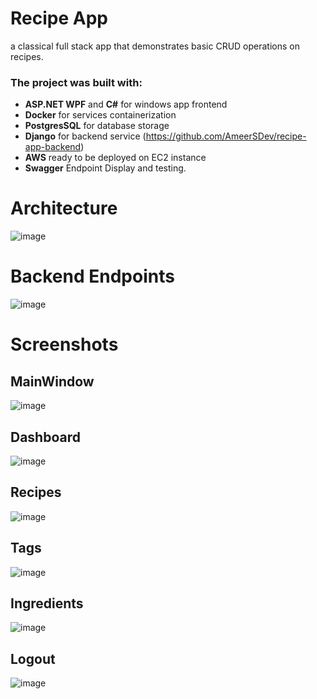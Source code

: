 # Recipe App
a classical full stack app that demonstrates basic CRUD operations on recipes.

### The project was built with:
- **ASP.NET WPF** and **C#** for windows app frontend
- **Docker** for services containerization
- **PostgresSQL** for database storage
- **Django** for backend service (https://github.com/AmeerSDev/recipe-app-backend)
- **AWS** ready to be deployed on EC2 instance
- **Swagger** Endpoint Display and testing.


# Architecture
![image](https://github.com/AmeerSDev/Recipe-App-WPF/assets/54002783/ce80d8bb-b90e-4f05-b8d0-21d0ba8ff9b4)





# Backend Endpoints
![image](https://github.com/AmeerSDev/recipe-app-api/assets/54002783/b7877c7e-023f-42ca-b619-a5108793976c)

# Screenshots

## MainWindow
![image](https://github.com/AmeerSDev/Recipe-App-WPF/assets/54002783/b071b6ca-4e17-4a0c-853e-228ff4f94fc3)

## Dashboard
![image](https://github.com/AmeerSDev/Recipe-App-WPF/assets/54002783/3e8864ef-ebe0-434f-8a15-71f5834cf897)

## Recipes
![image](https://github.com/AmeerSDev/Recipe-App-WPF/assets/54002783/0b8197fc-dfee-4174-9018-8db242f4c772)

## Tags
![image](https://github.com/AmeerSDev/Recipe-App-WPF/assets/54002783/a85f4e56-1f84-4353-b2e1-8332b38f0884)

## Ingredients
![image](https://github.com/AmeerSDev/Recipe-App-WPF/assets/54002783/61b68abb-314d-46b9-90ce-16c29e7781aa)

## Logout
![image](https://github.com/AmeerSDev/Recipe-App-WPF/assets/54002783/d79b8fe0-59e5-4790-b40f-ec15a25c0a1c)


